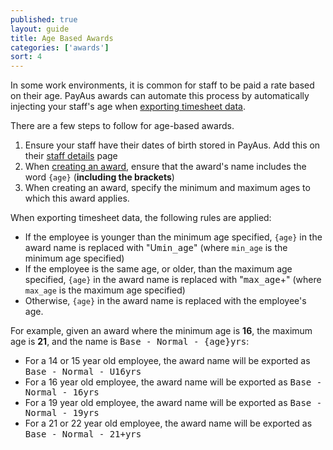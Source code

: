 ```yaml
---
published: true
layout: guide
title: Age Based Awards
categories: ['awards']
sort: 4
---
```


In some work environments, it is common for staff to be paid a rate based on their age. PayAus awards can automate this process by automatically injecting your staff's age when [exporting timesheet data](../timesheets/exports).

There are a few steps to follow for age-based awards.

1. Ensure your staff have their dates of birth stored in PayAus. Add this on their [staff details](../../staff/team/) page
2. When [creating an award](../creating-awards/), ensure that the award's name includes the word `{age}` (**including the brackets**)
3. When creating an award, specify the minimum and maximum ages to which this award applies.

When exporting timesheet data, the following rules are applied:

* If the employee is younger than the minimum age specified, `{age}` in the award name is replaced with "U<tt>min_age</tt>" (where `min_age` is the minimum age specified)
* If the employee is the same age, or older, than the maximum age specified, `{age}` in the award name is replaced with "<tt>max_age</tt>+" (where `max_age` is the maximum age specified)
* Otherwise, `{age}` in the award name is replaced with the employee's age.

For example, given an award where the minimum age is **16**, the maximum age is **21**, and the name is <tt>Base - Normal - {age}yrs</tt>:
* For a 14 or 15 year old employee, the award name will be exported as <tt>Base - Normal - U16yrs</tt>
* For a 16 year old employee, the award name will be exported as <tt>Base - Normal - 16yrs</tt>
* For a 19 year old employee, the award name will be exported as <tt>Base - Normal - 19yrs</tt>
* For a 21 or 22 year old employee, the award name will be exported as <tt>Base - Normal - 21+yrs</tt>